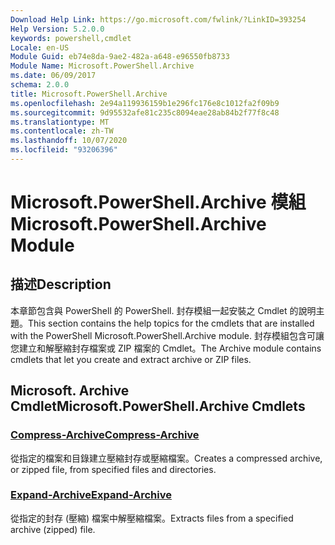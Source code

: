 ```yaml
---
Download Help Link: https://go.microsoft.com/fwlink/?LinkID=393254
Help Version: 5.2.0.0
keywords: powershell,cmdlet
Locale: en-US
Module Guid: eb74e8da-9ae2-482a-a648-e96550fb8733
Module Name: Microsoft.PowerShell.Archive
ms.date: 06/09/2017
schema: 2.0.0
title: Microsoft.PowerShell.Archive
ms.openlocfilehash: 2e94a119936159b1e296fc176e8c1012fa2f09b9
ms.sourcegitcommit: 9d95532afe81c235c8094eae28ab84b2f77f8c48
ms.translationtype: MT
ms.contentlocale: zh-TW
ms.lasthandoff: 10/07/2020
ms.locfileid: "93206396"
---
```

# <span data-ttu-id="6a481-103">Microsoft.PowerShell.Archive 模組</span><span class="sxs-lookup"><span data-stu-id="6a481-103">Microsoft.PowerShell.Archive Module</span></span>

## <span data-ttu-id="6a481-104">描述</span><span class="sxs-lookup"><span data-stu-id="6a481-104">Description</span></span>

<span data-ttu-id="6a481-105">本章節包含與 PowerShell 的 PowerShell. 封存模組一起安裝之 Cmdlet 的說明主題。</span><span class="sxs-lookup"><span data-stu-id="6a481-105">This section contains the help topics for the cmdlets that are installed with the PowerShell Microsoft.PowerShell.Archive module.</span></span> <span data-ttu-id="6a481-106">封存模組包含可讓您建立和解壓縮封存檔案或 ZIP 檔案的 Cmdlet。</span><span class="sxs-lookup"><span data-stu-id="6a481-106">The Archive module contains cmdlets that let you create and extract archive or ZIP files.</span></span>

## <span data-ttu-id="6a481-107">Microsoft. Archive Cmdlet</span><span class="sxs-lookup"><span data-stu-id="6a481-107">Microsoft.PowerShell.Archive Cmdlets</span></span>

### [<span data-ttu-id="6a481-108">Compress-Archive</span><span class="sxs-lookup"><span data-stu-id="6a481-108">Compress-Archive</span></span>](Compress-Archive.md)
<span data-ttu-id="6a481-109">從指定的檔案和目錄建立壓縮封存或壓縮檔案。</span><span class="sxs-lookup"><span data-stu-id="6a481-109">Creates a compressed archive, or zipped file, from specified files and directories.</span></span>

### [<span data-ttu-id="6a481-110">Expand-Archive</span><span class="sxs-lookup"><span data-stu-id="6a481-110">Expand-Archive</span></span>](Expand-Archive.md)
<span data-ttu-id="6a481-111">從指定的封存 (壓縮) 檔案中解壓縮檔案。</span><span class="sxs-lookup"><span data-stu-id="6a481-111">Extracts files from a specified archive (zipped) file.</span></span>
